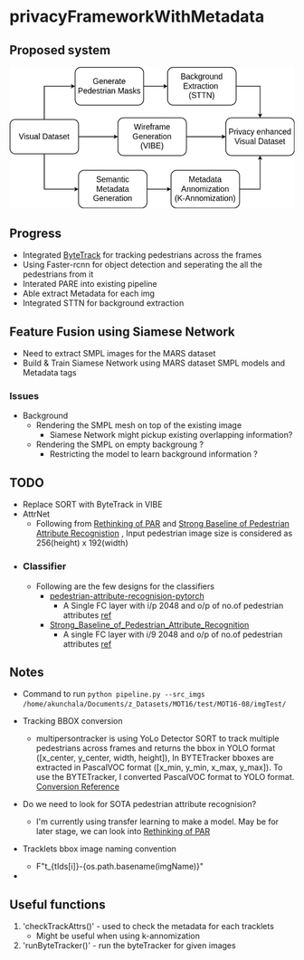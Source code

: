 # privacyFrameworkWithMetadata

## Proposed system
![alt proposed system](readMeImgs/proposedOverview.png)

## Progress 
- Integrated [ByteTrack](https://github.com/ifzhang/ByteTrack) for tracking pedestrians across the frames
- Using Faster-rcnn for object detection and seperating the all the pedestrians from it
- Interated PARE into existing pipeline
- Able extract Metadata for each img
- Integrated STTN for background extraction

## Feature Fusion using Siamese Network
- Need to extract SMPL images for the MARS dataset
- Build & Train Siamese Network using MARS dataset SMPL models and Metadata tags
### Issues
- Background
  - Rendering the SMPL mesh on top of the existing image
    - Siamese Network might pickup existing overlapping information?
  - Rendering the SMPL on empty backgroung ?
    - Restricting the model to learn background information ?
  


## TODO
- Replace SORT with ByteTrack in VIBE
- AttrNet
  - Following from [Rethinking of PAR](https://github.com/valencebond/Rethinking_of_PAR) and [Strong Baseline of Pedestrian Attribute Recognistion](https://github.com/aajinjin/Strong_Baseline_of_Pedestrian_Attribute_Recognition) , Input pedestrian image size is considered as 256(height) x 192(width)
- ### Classifier 
  - Following are the few designs for the classifiers
    - [pedestrian-attribute-recognision-pytorch](https://github.com/dangweili/pedestrian-attribute-recognition-pytorch)
      - A Single FC layer with i/p 2048 and o/p of no.of pedestrian attributes [ref](https://github.com/dangweili/pedestrian-attribute-recognition-pytorch/blob/468ae58cf49d09931788f378e4b3d4cc2f171c22/baseline/model/DeepMAR.py#L41)
    - [Strong_Baseline_of_Pedestrian_Attribute_Recognition](https://github.com/aajinjin/Strong_Baseline_of_Pedestrian_Attribute_Recognition)
      - A single FC layer with i/9 2048 and o/p of no.of pedestrian attributes [ref](https://github.com/aajinjin/Strong_Baseline_of_Pedestrian_Attribute_Recognition/blob/4b1afcc76b4bbc116f6648f4fd9fbe18502390ee/models/base_block.py#L11)

## Notes
- Command to run
  `python pipeline.py --src_imgs /home/akunchala/Documents/z_Datasets/MOT16/test/MOT16-08/imgTest/`
- Tracking BBOX conversion
  - multipersontracker is using YoLo Detector SORT to track multiple pedestrians across frames and returns the bbox in YOLO format ([x_center, y_center, width, height]), In BYTETracker bboxes are extracted in PascalVOC format ([x_min, y_min, x_max, y_max]). To use the BYTETracker, I converted PascalVOC format to YOLO format. [Conversion Reference](https://github.com/mkocabas/multi-person-tracker/blob/2803ac529dc77328f0f1ff6cd9d36041e57e7288/multi_person_tracker/mpt.py#L133)
    
- Do we need to look for SOTA pedestrian attribute recognision?
  - I'm currently using transfer learning to make a model. May be for later stage, we can look into [Rethinking of PAR](https://github.com/valencebond/Rethinking_of_PAR)

- Tracklets bbox image naming convention
  - F"t_{tIds[i]}-{os.path.basename(imgName)}"
- 

## Useful functions
  1. 'checkTrackAttrs()'
    - used to check the metadata for each tracklets
      - Might be useful when using k-annomization
  2. 'runByteTracker()'
    - run the byteTracker for given images